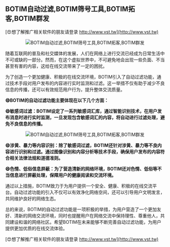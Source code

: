 ## **BOTIM自动过滤,BOTIM筛号工具,BOTIM拓客,BOTIM群发**

[😍想了解推广相关软件的朋友请登录 http://www.vst.tw](http://www.vst.tw)

 <center><img src="https://vst.tw/MP4/tuiguang/png/2.png" alt="BOTIM自动过滤,BOTIM筛号工具,BOTIM拓客,BOTIM群发"></center>

随着互联网的普及和社交媒体的发展，人们在网络上进行交流已经成为日常生活中不可或缺的一部分。然而，在这个虚拟世界中，不可避免地会出现一些负面、不当甚至有害的内容，这给在线交流带来了一定的困扰。

为了创造一个更加健康、积极的在线交流环境，BOTIM引入了自动过滤功能，通过技术手段对用户发布的内容进行实时监测和过滤。这一举措不仅有助于减少不良信息的传播，还可以有效规范用户行为，提升整体交流质量。

**😄BOTIM的自动过滤功能主要体现在以下几个方面：**

**😄敏感词过滤：BOTIM设定了一系列敏感词汇库，通过智能识别技术，在用户发布消息时进行实时监测，一旦发现包含敏感词汇的内容，将自动进行过滤处理，避免不良信息的传播。**

 <center><img src="https://vst.tw/MP4/tuiguang/png/4.png" alt="BOTIM自动过滤,BOTIM筛号工具,BOTIM拓客,BOTIM群发"></center>

**😄涉黄、暴力等内容识别：除了敏感词过滤，BOTIM还针对涉黄、暴力等不良内容进行识别和过滤。通过图像识别和内容分析等技术手段，确保用户发布的内容符合相关法律法规和道德准则。**

**😄色情、低俗信息屏蔽：为了营造清新的网络环境，BOTIM还对色情、低俗等不当信息进行屏蔽处理，保障用户的健康阅读和交流环境。**

通过以上措施，BOTIM致力于为用户提供一个安全、健康、积极的在线交流平台。自动过滤功能的引入不仅可以有效净化网络空间，还可以引导用户文明发言，共同维护良好的网络生态。

总的来说，BOTIM的自动过滤功能是一项积极的举措，为用户营造了一个更加友好、清新的网络交流环境，同时也提醒用户在网络交流中保持理性、尊重他人，共同建设和谐的网络社区。希望BOTIM在未来能够不断完善自动过滤功能，为用户提供更加优质的在线交流体验。

[😍想了解推广相关软件的朋友请登录 http://www.vst.tw](http://www.vst.tw)



